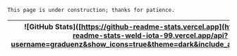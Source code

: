 ```
This page is under construction; thanks for patience.
```

| ![GitHub Stats]([https://github-readme-stats.vercel.app](https://github-readme-stats-weld-iota-99.vercel.app/api?username=graduenz&show_icons=true&theme=dark&include_all_commits=true) | ![Top Languages](https://github-readme-stats-weld-iota-99.vercel.app/api/top-langs/?username=graduenz&theme=dark&layout=compact) |
|------|------|





<!--
**graduenz/graduenz** is a ✨ _special_ ✨ repository because its `README.md` (this file) appears on your GitHub profile.

Here are some ideas to get you started:

- 🔭 I’m currently working on ...
- 🌱 I’m currently learning ...
- 👯 I’m looking to collaborate on ...
- 🤔 I’m looking for help with ...
- 💬 Ask me about ...
- 📫 How to reach me: ...
- 😄 Pronouns: ...
- ⚡ Fun fact: ...
-->
